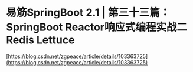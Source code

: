 # 易筋SpringBoot 2.1 | 第三十三篇：SpringBoot Reactor响应式编程实战二 Redis Lettuce
[https://blog.csdn.net/zgpeace/article/details/103363725](https://blog.csdn.net/zgpeace/article/details/103363725)
